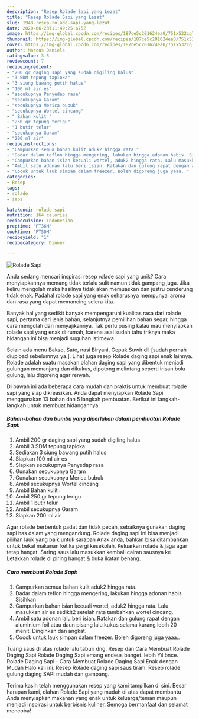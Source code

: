 ```yaml
---
description: "Resep Rolade Sapi yang Lezat"
title: "Resep Rolade Sapi yang Lezat"
slug: 1948-resep-rolade-sapi-yang-lezat
date: 2020-06-23T11:49:25.675Z
image: https://img-global.cpcdn.com/recipes/187ce5c201624ea0/751x532cq70/rolade-sapi-foto-resep-utama.jpg
thumbnail: https://img-global.cpcdn.com/recipes/187ce5c201624ea0/751x532cq70/rolade-sapi-foto-resep-utama.jpg
cover: https://img-global.cpcdn.com/recipes/187ce5c201624ea0/751x532cq70/rolade-sapi-foto-resep-utama.jpg
author: Marcus Daniels
ratingvalue: 3.5
reviewcount: 7
recipeingredient:
- "200 gr daging sapi yang sudah digiling halus"
- "3 SDM tepung tapioka"
- "3 siung bawang putih halus"
- "100 ml air es"
- "secukupnya Penyedap rasa"
- "secukupnya Garam"
- "secukupnya Merica bubuk"
- "secukupnya Wortel cincang"
- " Bahan kulit "
- "250 gr tepung terigu"
- "1 butir telur"
- "secukupnya Garam"
- "200 ml air"
recipeinstructions:
- "Campurkan semua bahan kulit aduk2 hingga rata."
- "Dadar dalam teflon hingga mengering, lakukan hingga adonan habis. Sisihkan"
- "Campurkan bahan isian kecuali wortel, aduk2 hingga rata. Lalu masukkan air es sedikit2 setelah rata tambahkan wortel cincang."
- "Ambil satu adonan lalu beri isian. Ratakan dan gulung rapat dengan aluminium foil atau daun pisang lalu kukus selama kurang lebih 20 menit. Dinginkan dan angkat."
- "Cocok untuk lauk simpan dalam freezer. Boleh digoreng juga yaaa.."
categories:
- Resep
tags:
- rolade
- sapi

katakunci: rolade sapi 
nutrition: 164 calories
recipecuisine: Indonesian
preptime: "PT36M"
cooktime: "PT50M"
recipeyield: "1"
recipecategory: Dinner

---
```



![Rolade Sapi](https://img-global.cpcdn.com/recipes/187ce5c201624ea0/751x532cq70/rolade-sapi-foto-resep-utama.jpg)

Anda sedang mencari inspirasi resep rolade sapi yang unik? Cara menyiapkannya memang tidak terlalu sulit namun tidak gampang juga. Jika keliru mengolah maka hasilnya tidak akan memuaskan dan justru cenderung tidak enak. Padahal rolade sapi yang enak seharusnya mempunyai aroma dan rasa yang dapat memancing selera kita.

Banyak hal yang sedikit banyak mempengaruhi kualitas rasa dari rolade sapi, pertama dari jenis bahan, selanjutnya pemilihan bahan segar, hingga cara mengolah dan menyajikannya. Tak perlu pusing kalau mau menyiapkan rolade sapi yang enak di rumah, karena asal sudah tahu triknya maka hidangan ini bisa menjadi suguhan istimewa.

Selain ada menu Bakso, Sate, nasi Biryani, Gepuk Suwir dll [sudah pernah diupload sebelumnya ya.]. Lihat juga resep Rolade daging sapi enak lainnya. Rolade adalah suatu masakan olahan daging sapi yang dibentuk menjadi gulungan memanjang dan dikukus, dipotong melintang seperti irisan bolu gulung, lalu digoreng agar renyah.


Di bawah ini ada beberapa cara mudah dan praktis untuk membuat rolade sapi yang siap dikreasikan. Anda dapat menyiapkan Rolade Sapi menggunakan 13 bahan dan 5 langkah pembuatan. Berikut ini langkah-langkah untuk membuat hidangannya.

<!--inarticleads1-->

##### Bahan-bahan dan bumbu yang diperlukan dalam pembuatan Rolade Sapi:

1. Ambil 200 gr daging sapi yang sudah digiling halus
1. Ambil 3 SDM tepung tapioka
1. Sediakan 3 siung bawang putih halus
1. Siapkan 100 ml air es
1. Siapkan secukupnya Penyedap rasa
1. Gunakan secukupnya Garam
1. Gunakan secukupnya Merica bubuk
1. Ambil secukupnya Wortel cincang
1. Ambil  Bahan kulit :
1. Ambil 250 gr tepung terigu
1. Ambil 1 butir telur
1. Ambil secukupnya Garam
1. Siapkan 200 ml air


Agar rolade berbentuk padat dan tidak pecah, sebaiknya gunakan daging sapi has dalam yang mengandung. Rolade daging sapi ini bisa menjadi pilihan lauk yang baik untuk sarapan Anak anda, bahkan bisa ditambahkan untuk bekal makanan ketika pergi kesekolah. Keluarkan rolade &amp; jaga agar tetap hangat. Saring saus lalu masukkan kembali cairan sausnya ke Letakkan rolade di piring hangat &amp; buka ikatan benang. 

<!--inarticleads2-->

##### Cara membuat Rolade Sapi:

1. Campurkan semua bahan kulit aduk2 hingga rata.
1. Dadar dalam teflon hingga mengering, lakukan hingga adonan habis. Sisihkan
1. Campurkan bahan isian kecuali wortel, aduk2 hingga rata. Lalu masukkan air es sedikit2 setelah rata tambahkan wortel cincang.
1. Ambil satu adonan lalu beri isian. Ratakan dan gulung rapat dengan aluminium foil atau daun pisang lalu kukus selama kurang lebih 20 menit. Dinginkan dan angkat.
1. Cocok untuk lauk simpan dalam freezer. Boleh digoreng juga yaaa..


Tuang saus di atas rolade lalu taburi dng. Resep dan Cara Membuat Rolade Daging Sapi Rolade Daging Sapi emang endeus banget. lebih Yıl önce. Rolade Daging Sapi - Cara Membuat Rolade Daging Sapi Enak dengan Mudah Halo kali ini. Resep Rolade daging sapi saus tiram. Resep rolade gulung daging SAPI mudah dan gampang. 

Terima kasih telah menggunakan resep yang kami tampilkan di sini. Besar harapan kami, olahan Rolade Sapi yang mudah di atas dapat membantu Anda menyiapkan makanan yang enak untuk keluarga/teman maupun menjadi inspirasi untuk berbisnis kuliner. Semoga bermanfaat dan selamat mencoba!
